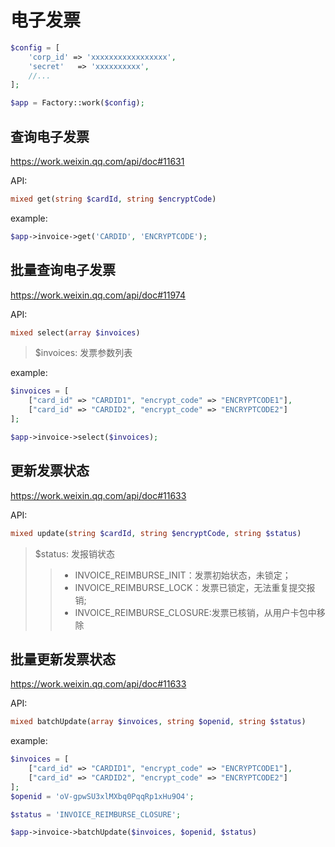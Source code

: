 # 电子发票

```php
$config = [
    'corp_id' => 'xxxxxxxxxxxxxxxxx',
    'secret'   => 'xxxxxxxxxx',
    //...
];

$app = Factory::work($config);
```

## 查询电子发票

https://work.weixin.qq.com/api/doc#11631

API:

```php
mixed get(string $cardId, string $encryptCode)
```

example:

```php
$app->invoice->get('CARDID', 'ENCRYPTCODE');
```

## 批量查询电子发票

https://work.weixin.qq.com/api/doc#11974

API:

```php
mixed select(array $invoices)
```

> $invoices: 发票参数列表

example:

```php
$invoices = [
    ["card_id" => "CARDID1", "encrypt_code" => "ENCRYPTCODE1"],
    ["card_id" => "CARDID2", "encrypt_code" => "ENCRYPTCODE2"]
];

$app->invoice->select($invoices);
```

## 更新发票状态

https://work.weixin.qq.com/api/doc#11633

API:

```php
mixed update(string $cardId, string $encryptCode, string $status)
```

> $status: 发报销状态
>
> > - INVOICE_REIMBURSE_INIT：发票初始状态，未锁定；
> > - INVOICE_REIMBURSE_LOCK：发票已锁定，无法重复提交报销;
> > - INVOICE_REIMBURSE_CLOSURE:发票已核销，从用户卡包中移除

## 批量更新发票状态

https://work.weixin.qq.com/api/doc#11633

API:

```php
mixed batchUpdate(array $invoices, string $openid, string $status)
```

example:

```php
$invoices = [
    ["card_id" => "CARDID1", "encrypt_code" => "ENCRYPTCODE1"],
    ["card_id" => "CARDID2", "encrypt_code" => "ENCRYPTCODE2"]
];
$openid = 'oV-gpwSU3xlMXbq0PqqRp1xHu9O4';

$status = 'INVOICE_REIMBURSE_CLOSURE';

$app->invoice->batchUpdate($invoices, $openid, $status)
```
